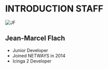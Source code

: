 <!SLIDE noprint smbullets>

# INTRODUCTION STAFF
<img id="staff" src="/image/global/_images/netways/staff/JF.jpg" alt="JF">

## Jean-Marcel Flach

* Junior Developer
* Joined NETWAYS in 2014
* Icinga 2 Developer

